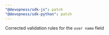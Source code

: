 ```yaml
---
"@devopness/sdk-js": patch
"@devopness/sdk-python": patch
---
```


Corrected validation rules for the `user name` field

